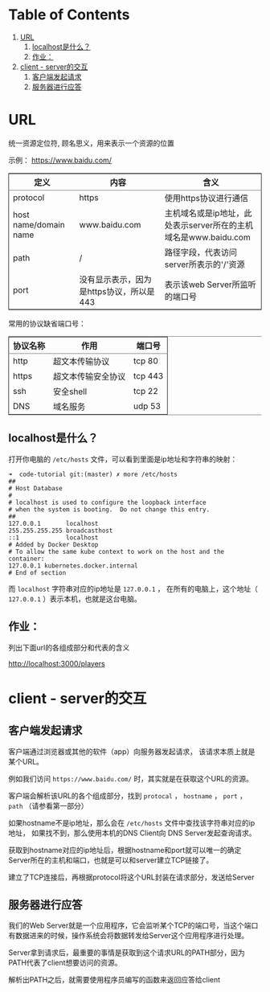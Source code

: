 
# Table of Contents

1.  [URL](#org0feaf08)
    1.  [localhost是什么？](#org770f4ab)
    2.  [作业：](#org45a8a1d)
2.  [client - server的交互](#org4bbf0d4)
    1.  [客户端发起请求](#org1660789)
    2.  [服务器进行应答](#orgc326854)


<a id="org0feaf08"></a>

# URL

统一资源定位符, 顾名思义，用来表示一个资源的位置

示例： <https://www.baidu.com/>

<table border="2" cellspacing="0" cellpadding="6" rules="groups" frame="hsides">


<colgroup>
<col  class="org-left" />

<col  class="org-left" />

<col  class="org-left" />
</colgroup>
<thead>
<tr>
<th scope="col" class="org-left">定义</th>
<th scope="col" class="org-left">内容</th>
<th scope="col" class="org-left">含义</th>
</tr>
</thead>

<tbody>
<tr>
<td class="org-left">protocol</td>
<td class="org-left">https</td>
<td class="org-left">使用https协议进行通信</td>
</tr>


<tr>
<td class="org-left">host name/domain name</td>
<td class="org-left">www.baidu.com</td>
<td class="org-left">主机域名或是ip地址，此处表示server所在的主机域名是www.baidu.com</td>
</tr>


<tr>
<td class="org-left">path</td>
<td class="org-left">/</td>
<td class="org-left">路径字段，代表访问server所表示的'/'资源</td>
</tr>


<tr>
<td class="org-left">port</td>
<td class="org-left">没有显示表示，因为是https协议，所以是443</td>
<td class="org-left">表示该web Server所监听的端口号</td>
</tr>
</tbody>
</table>

常用的协议缺省端口号：

<table border="2" cellspacing="0" cellpadding="6" rules="groups" frame="hsides">


<colgroup>
<col  class="org-left" />

<col  class="org-left" />

<col  class="org-left" />
</colgroup>
<thead>
<tr>
<th scope="col" class="org-left">协议名称</th>
<th scope="col" class="org-left">作用</th>
<th scope="col" class="org-left">端口号</th>
</tr>
</thead>

<tbody>
<tr>
<td class="org-left">http</td>
<td class="org-left">超文本传输协议</td>
<td class="org-left">tcp 80</td>
</tr>


<tr>
<td class="org-left">https</td>
<td class="org-left">超文本传输安全协议</td>
<td class="org-left">tcp 443</td>
</tr>


<tr>
<td class="org-left">ssh</td>
<td class="org-left">安全shell</td>
<td class="org-left">tcp 22</td>
</tr>


<tr>
<td class="org-left">DNS</td>
<td class="org-left">域名服务</td>
<td class="org-left">udp 53</td>
</tr>
</tbody>
</table>


<a id="org770f4ab"></a>

## localhost是什么？

打开你电脑的 `/etc/hosts` 文件，可以看到里面是ip地址和字符串的映射：

    ➜  code-tutorial git:(master) ✗ more /etc/hosts
    ##
    # Host Database
    #
    # localhost is used to configure the loopback interface
    # when the system is booting.  Do not change this entry.
    ##
    127.0.0.1       localhost
    255.255.255.255 broadcasthost
    ::1             localhost
    # Added by Docker Desktop
    # To allow the same kube context to work on the host and the container:
    127.0.0.1 kubernetes.docker.internal
    # End of section

而 `localhost` 字符串对应的ip地址是 `127.0.0.1` ， 在所有的电脑上，这个地址（ `127.0.0.1` ）表示本机，也就是这台电脑。


<a id="org45a8a1d"></a>

## 作业：

列出下面url的各组成部分和代表的含义

<http://localhost:3000/players>


<a id="org4bbf0d4"></a>

# client - server的交互


<a id="org1660789"></a>

## 客户端发起请求

客户端通过浏览器或其他的软件（app）向服务器发起请求， 该请求本质上就是某个URL。

例如我们访问 `https://www.baidu.com/` 时，其实就是在获取这个URL的资源。

客户端会解析该URL的各个组成部分，找到 `protocal` ， `hostname` ， `port` ， `path` （请参看第一部分）

如果hostname不是ip地址，那么会在 `/etc/hosts` 文件中查找该字符串对应的ip地址， 如果找不到，那么使用本机的DNS Client向 DNS Server发起查询请求。

获取到hostname对应的ip地址后，根据hostname和port就可以唯一的确定Server所在的主机和端口，也就是可以和server建立TCP链接了。

建立了TCP连接后，再根据protocol将这个URL封装在请求部分，发送给Server


<a id="orgc326854"></a>

## 服务器进行应答

我们的Web Server就是一个应用程序，它会监听某个TCP的端口号，当这个端口有数据进来的时候，操作系统会将数据转发给Server这个应用程序进行处理。

Server拿到请求后，最重要的事情是获取到这个请求URL的PATH部分，因为PATH代表了client想要访问的资源。

解析出PATH之后，就需要使用程序员编写的函数来返回应答给client

